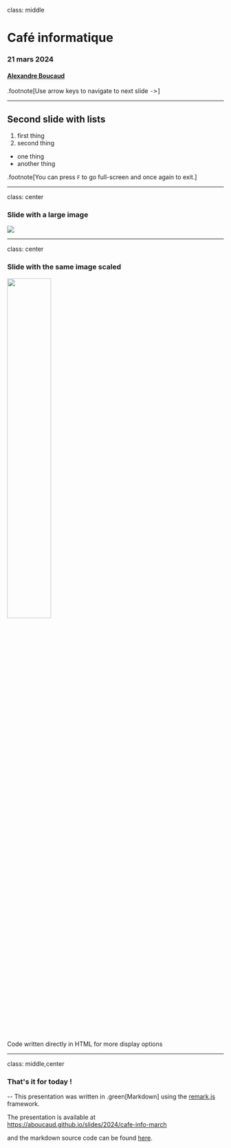 class: middle

# Café informatique

### 21 mars 2024
#### [Alexandre Boucaud](mailto:aboucaud@apc.in2p3.fr)

.footnote[Use arrow keys to navigate to next slide <kbd>-><kbd>]

---

## Second slide with lists

1. first thing 
2. second thing

- one thing
- another thing

.footnote[You can press `F` to go full-screen and once again to exit.]

---
class: center

### Slide with a large image

![](../img/cafe-info-logo.png)

---
class: center

### Slide with the same image scaled

<img src="../img/cafe-info-logo.png" width=45%/>

Code written directly in HTML for more display options

---
class: middle,center

### That's it for today !

--
This presentation was written in .green[Markdown] using the [remark.js](https://remarkjs.com/) framework.

The presentation is available at  
https://aboucaud.github.io/slides/2024/cafe-info-march

and the markdown source code can be found [here][mdsource].

[mdsource]: https://github.com/aboucaud/slides/blob/master/2024/cafe-info-march/slides.md